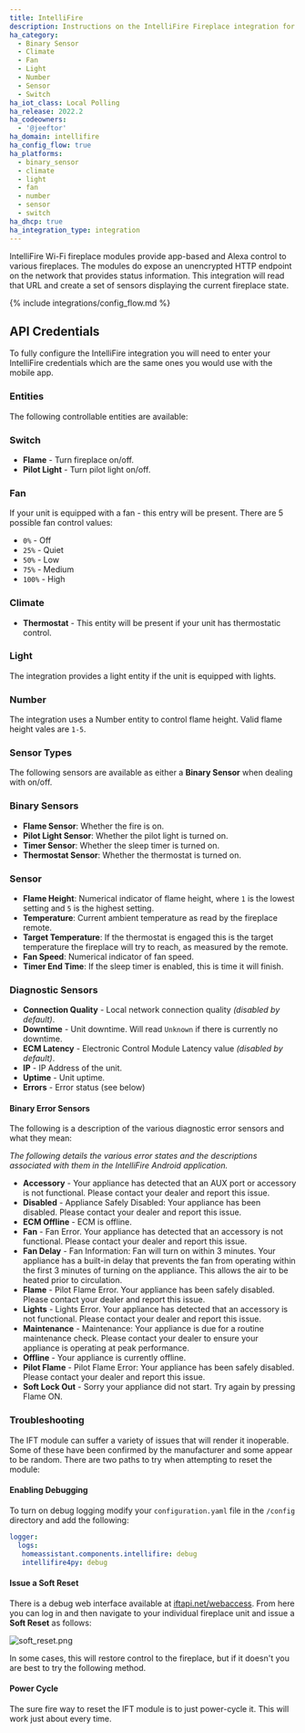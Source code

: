 ```yaml
---
title: IntelliFire
description: Instructions on the IntelliFire Fireplace integration for Home Assistant.
ha_category:
  - Binary Sensor
  - Climate
  - Fan
  - Light
  - Number
  - Sensor
  - Switch
ha_iot_class: Local Polling
ha_release: 2022.2
ha_codeowners:
  - '@jeeftor'
ha_domain: intellifire
ha_config_flow: true
ha_platforms:
  - binary_sensor
  - climate
  - light
  - fan
  - number
  - sensor
  - switch
ha_dhcp: true
ha_integration_type: integration
---
```


IntelliFire Wi-Fi fireplace modules provide app-based and Alexa control to various fireplaces. The modules do expose an unencrypted HTTP endpoint on the network that provides status information. This integration will read that URL and create a set of sensors displaying the current fireplace state.

{% include integrations/config_flow.md %}


## API Credentials

To fully configure the IntelliFire integration you will need to enter your IntelliFire credentials which are the same ones you would use with the mobile app.

### Entities

The following controllable entities are available:

### Switch

- **Flame** - Turn fireplace on/off.
- **Pilot Light** - Turn pilot light on/off.

### Fan

If your unit is equipped with a fan - this entry will be present. There are 5 possible fan control values:

- `0%` - Off
- `25%` - Quiet
- `50%` - Low
- `75%` - Medium
- `100%` - High

### Climate

- **Thermostat** - This entity will be present if your unit has thermostatic control.


### Light

The integration provides a light entity if the unit is equipped with lights.

### Number

The integration uses a Number entity to control flame height. Valid flame height vales are `1-5`.

### Sensor Types

The following sensors are available as either a **Binary Sensor** when dealing with on/off.

### Binary Sensors

- **Flame Sensor**: Whether the fire is on.
- **Pilot Light Sensor**: Whether the pilot light is turned on.
- **Timer Sensor**: Whether the sleep timer is turned on.
- **Thermostat Sensor**: Whether the thermostat is turned on.

### Sensor

- **Flame Height**: Numerical indicator of flame height, where `1` is the lowest setting and `5` is the highest setting.
- **Temperature**: Current ambient temperature as read by the fireplace remote.
- **Target Temperature**: If the thermostat is engaged this is the target temperature the fireplace will try to reach, as measured by the remote.
- **Fan Speed**: Numerical indicator of fan speed.
- **Timer End Time**: If the sleep timer is enabled, this is time it will finish.

### Diagnostic Sensors

- **Connection Quality** - Local network connection quality _(disabled by default)_.
- **Downtime** - Unit downtime. Will read `Unknown` if there is currently no downtime.
- **ECM Latency** - Electronic Control Module Latency value _(disabled by default)_.
- **IP** - IP Address of the unit.
- **Uptime** - Unit uptime.
- **Errors** - Error status (see below)

#### Binary Error Sensors

The following is a description of the various diagnostic error sensors and what they mean:

*The following details the various error states and the descriptions associated with them in the IntelliFire Android application.*

 - **Accessory** - Your appliance has detected that an AUX port or accessory is not functional. Please contact your dealer and report this issue.
 - **Disabled** - Appliance Safely Disabled: Your appliance has been disabled. Please contact your dealer and report this issue.
 - **ECM Offline** - ECM is offline.
 - **Fan** - Fan Error. Your appliance has detected that an accessory is not functional. Please contact your dealer and report this issue.
 - **Fan Delay** - Fan Information: Fan will turn on within 3 minutes. Your appliance has a built-in delay that prevents the fan from operating within the first 3 minutes of turning on the appliance. This allows the air to be heated prior to circulation.
 - **Flame** - Pilot Flame Error. Your appliance has been safely disabled. Please contact your dealer and report this issue.
 - **Lights** - Lights Error. Your appliance has detected that an accessory is not functional. Please contact your dealer and report this issue.
 - **Maintenance** - Maintenance: Your appliance is due for a routine maintenance check. Please contact your dealer to ensure your appliance is operating at peak performance.
 - **Offline** - Your appliance is currently offline.
 - **Pilot Flame** - Pilot Flame Error: Your appliance has been safely disabled. Please contact your dealer and report this issue.
 - **Soft Lock Out** - Sorry your appliance did not start. Try again by pressing Flame ON.


### Troubleshooting

The IFT module can suffer a variety of issues that will render it inoperable. Some of these have been confirmed by the manufacturer and some appear to be random. There are two paths to try when attempting to reset the module:

#### Enabling Debugging

To turn on debug logging modify your `configuration.yaml` file in the `/config` directory and add the following:


```yaml
logger:
  logs:
   homeassistant.components.intellifire: debug
   intellifire4py: debug
```

#### Issue a Soft Reset

There is a debug web interface available at [iftapi.net/webaccess](http://iftapi.net/webaccess/login.html). From here you can log in and then navigate to your individual fireplace unit and issue a **Soft Reset** as follows:

![soft_reset.png](/images/integrations/intellifire/soft_reset.png)

In some cases, this will restore control to the fireplace, but if it doesn't you are best to try the following method.

#### Power Cycle

The sure fire way to reset the IFT module is to just power-cycle it. This will work just about every time.
